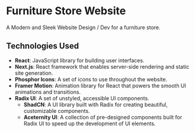 # Furniture Store Website

A Modern and Sleek Website Design / Dev for a furniture store.

## Technologies Used

- **React**: JavaScript library for building user interfaces.
- **Next.js**: React framework that enables server-side rendering and static site generation.
- **Phosphor Icons**: A set of icons to use throughout the website.
- **Framer Motion**: Animation library for React that powers the smooth UI animations and transitions.
- **Radix UI**: A set of unstyled, accessible UI components.
  - **ShadCN**: A UI library built with Radix for creating beautiful, customizable components.
  - **Aceternity UI**: A collection of pre-designed components built for Radix UI to speed up the development of UI elements.
